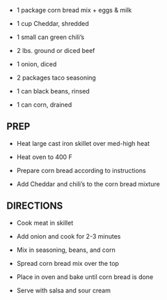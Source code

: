 - 1 package corn bread mix + eggs & milk

- 1 cup Cheddar, shredded

- 1 small can green chili’s

- 2 lbs. ground or diced beef

- 1 onion, diced

- 2 packages taco seasoning

- 1 can black beans, rinsed

- 1 can corn, drained

## PREP

- Heat large cast iron skillet over med-high heat

- Heat oven to 400 F

- Prepare corn bread according to instructions

- Add Cheddar and chili’s to the corn bread mixture

## DIRECTIONS

- Cook meat in skillet

- Add onion and cook for 2-3 minutes

- Mix in seasoning, beans, and corn

- Spread corn bread mix over the top

- Place in oven and bake until corn bread is done

- Serve with salsa and sour cream
